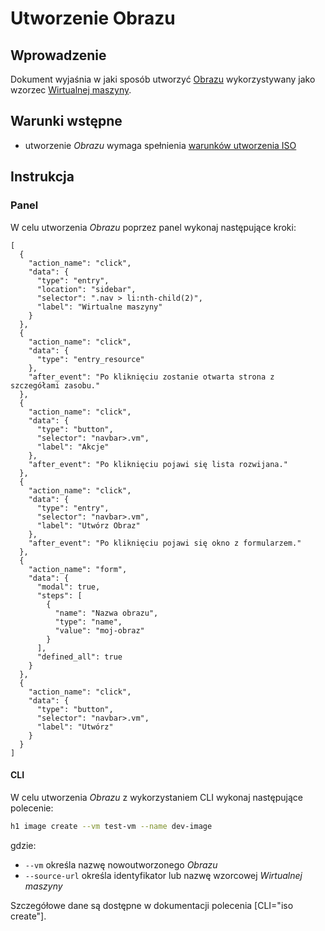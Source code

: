 # Utworzenie Obrazu

## Wprowadzenie

Dokument wyjaśnia w jaki sposób utworzyć [Obrazu](/resource/storage/iso.md) wykorzystywany jako wzorzec [Wirtualnej maszyny](/resource/compute/virtual-machine.md).
 
## Warunki wstępne

* utworzenie *Obrazu* wymaga spełnienia [warunków utworzenia ISO](/resource/storage/disk.md#utworzenie)

## Instrukcja

### Panel

<!-- TODO: Monika, utworzeni czy stworzenie? -->

W celu utworzenia *Obrazu* poprzez panel wykonaj następujące kroki:

```guide
[
  {
    "action_name": "click",
    "data": {
      "type": "entry",
      "location": "sidebar",
      "selector": ".nav > li:nth-child(2)",
      "label": "Wirtualne maszyny"
    }
  },
  {
    "action_name": "click",
    "data": {
      "type": "entry_resource"
    },
    "after_event": "Po kliknięciu zostanie otwarta strona z szczegółami zasobu."
  },
  {
    "action_name": "click",
    "data": {
      "type": "button",
      "selector": "navbar>.vm",
      "label": "Akcje"
    },
    "after_event": "Po kliknięciu pojawi się lista rozwijana."
  },
  {
    "action_name": "click",
    "data": {
      "type": "entry",
      "selector": "navbar>.vm",
      "label": "Utwórz Obraz"
    },
    "after_event": "Po kliknięciu pojawi się okno z formularzem."
  },
  {
    "action_name": "form",
    "data": {
      "modal": true,
      "steps": [
        {
          "name": "Nazwa obrazu",
          "type": "name",
          "value": "moj-obraz"
        }
      ],
      "defined_all": true
    }
  },
  {
    "action_name": "click",
    "data": {
      "type": "button",
      "selector": "navbar>.vm",
      "label": "Utwórz"
    }
  }
]
```

#### CLI

W celu utworzenia *Obrazu* z wykorzystaniem CLI wykonaj następujące polecenie:

```bash
h1 image create --vm test-vm --name dev-image
```
gdzie:

 * ```--vm``` określa nazwę nowoutworzonego *Obrazu*
 * ```--source-url``` określa identyfikator lub nazwę wzorcowej *Wirtualnej maszyny*

Szczegółowe dane są dostępne w dokumentacji polecenia [CLI="iso create"].